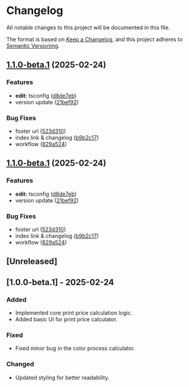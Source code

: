 # Changelog

All notable changes to this project will be documented in this file.

The format is based on [Keep a Changelog](https://keepachangelog.com/en/1.0.0/),
and this project adheres to [Semantic Versioning](https://semver.org/spec/v2.0.0.html).

## [1.1.0-beta.1](https://github.com/simulasikode/studiosapp/compare/v1.0.0-beta.1...v1.1.0-beta.1) (2025-02-24)


### Features

* **edit:** tsconfig ([d8de7eb](https://github.com/simulasikode/studiosapp/commit/d8de7eb614a2cffa865d723dce191a50d55baa66))
* version update ([21bef92](https://github.com/simulasikode/studiosapp/commit/21bef92a7778ae9cc0ce8980eb3d634baa20c69d))


### Bug Fixes

* footer url ([523d310](https://github.com/simulasikode/studiosapp/commit/523d31010a4c72af7447d913712560b747b353c5))
* index link & changelog ([b9b2c17](https://github.com/simulasikode/studiosapp/commit/b9b2c179db3881730aba9638bb68a5db84dba95c))
* workflow ([829a524](https://github.com/simulasikode/studiosapp/commit/829a5248175f024ec125a73e7b32f5992f197283))

## [1.1.0-beta.1](https://github.com/simulasikode/studiosapp/compare/v1.0.0-beta.1...v1.1.0-beta.1) (2025-02-24)


### Features

* **edit:** tsconfig ([d8de7eb](https://github.com/simulasikode/studiosapp/commit/d8de7eb614a2cffa865d723dce191a50d55baa66))
* version update ([21bef92](https://github.com/simulasikode/studiosapp/commit/21bef92a7778ae9cc0ce8980eb3d634baa20c69d))


### Bug Fixes

* footer url ([523d310](https://github.com/simulasikode/studiosapp/commit/523d31010a4c72af7447d913712560b747b353c5))
* index link & changelog ([b9b2c17](https://github.com/simulasikode/studiosapp/commit/b9b2c179db3881730aba9638bb68a5db84dba95c))
* workflow ([829a524](https://github.com/simulasikode/studiosapp/commit/829a5248175f024ec125a73e7b32f5992f197283))

## [Unreleased]

## [1.0.0-beta.1] - 2025-02-24

### Added

- Implemented core print price calculation logic.
- Added basic UI for print price calculator.

### Fixed

- Fixed minor bug in the color process calculator.

### Changed

- Updated styling for better readability.
